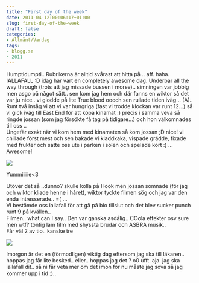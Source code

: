 ```yaml
---
title: "First day of the week"
date: 2011-04-12T00:06:17+01:00
slug: first-day-of-the-week
draft: false
categories:
- Allmänt/Vardag
tags:
- blogg.se
- 2011
---
```

Humptidumpti.. Rubrikerna är alltid svårast att hitta på .. aff. haha. IALLAFALL :D idag har vart en completely awesome dag. Underbar all the way through (trots att jag missade bussen i morse).. simningen var jobbig men asgo på något sätt.. sen kom jag hem och där fanns en wiktor så det var ju nice.. vi glodde på lite True blood oooch sen rullade tiden iväg... (A)..  
Runt två insåg vi att vi var hungriga (fast vi trodde klockan var runt 12...) så vi gick iväg till East End för att köpa kinamat :) precis i samma veva så ringde jossan (som jag försökte få tag på tidigare...) och hon välkomnades till oss ..  
Ungefär exakt när vi kom hem med kinamaten så kom jossan ;D nice! vi chillade först mest och sen bakade vi kladdkaka, vispade grädde, fixade med frukter och satte oss ute i parken i solen och spelade kort :) ... Awesome!  
  
![](/assets/images/blogg.se/dsc02612_142512707.jpg)  
  
  
Yummiiiiie<3  
  
Utöver det så ..dunno? skulle kolla på Hook men jossan somnade (för jag och wiktor kliade henne i håret), wiktor tyckte filmen sög och jag var den enda intresserade.. =( ...  
Vi bestämde oss iallafall för att gå på bio tillslut och det blev sucker punch runt 9 på kvällen..  
Filmen.. what can I say.. Den var ganska asdålig.. COola effekter osv sure men wtf? töntig lam film med shyssta brudar och ASBRA musik..  
Får väl 2 av tio.. kanske tre  
  
![](/assets/images/blogg.se/sucker_punch_poster04_142513141.jpg)  
  
  
  
Imorgon är det en (förmodligen) viktig dag eftersom jag ska till läkaren.. hoppas jag får lite besked.. eller.. hoppas jag det ? o0 ufft. aja. jag ska iallafall dit.. så ni får veta mer om det imon för nu måste jag sova så jag kommer upp i tid :)..